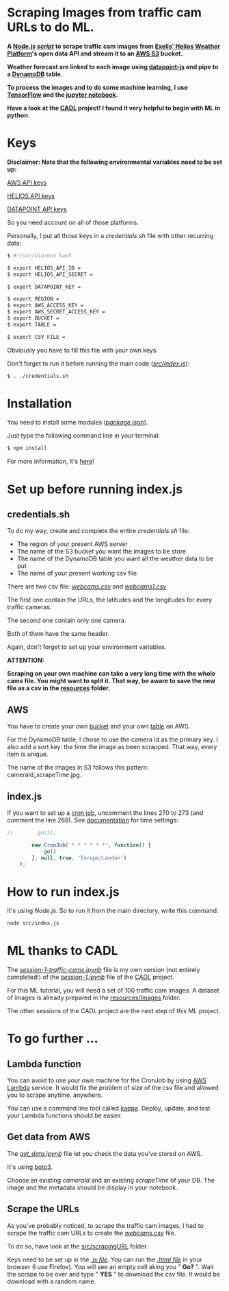 # Scraping Images from traffic cam URLs to do ML.

__A [Node.js](https://nodejs.org/en/) _[script](https://github.com/met-office-lab/machine-learning-traffic-cams/blob/master/src/index.js)_ to scrape traffic cam images from [Exelis’ Helios Weather Platform](https://helios.earth/explore/login)'s open data API and stream it to an [AWS S3](https://aws.amazon.com/fr/documentation/s3/) bucket.__

__Weather forecast are linked to each image using [datapoint-js](https://github.com/jacobtomlinson/datapoint-js) and pipe to a [DynamoDB](https://aws.amazon.com/fr/documentation/dynamodb/) table.__

__To process the images and to do some machine learning, I use [TensorFlow](https://www.tensorflow.org/versions/r0.10/get_started/os_setup.html) and the [jupyter notebook](http://jupyter.readthedocs.io/en/latest/install.html).__

__Have a look at the [CADL](https://github.com/pkmital/CADL) project! I found it very helpful to begin with ML in python.__

# Keys

__Disclaimer: Note that the following environmental variables need to be set up:__

[AWS API keys](http://docs.aws.amazon.com/ses/latest/DeveloperGuide/get-aws-keys.html)

[HELIOS API keys](https://helios.earth/developers/api/session/)

[DATAPOINT API keys](http://www.metoffice.gov.uk/datapoint)

So you need account on all of those platforms.

Personally, I put all those keys in a _credentials.sh_ file with other recurring data: 

```Bash
$ #!/usr/bin/env bash

$ export HELIOS_API_ID =
$ export HELIOS_API_SECRET =

$ export DATAPOINT_KEY =

$ export REGION =
$ export AWS_ACCESS_KEY =
$ export AWS_SECRET_ACCESS_KEY =
$ export BUCKET =
$ export TABLE =

$ export CSV_FILE =
```

Obviously you have to fill this file with your own keys.

Don't forget to run it before running the main code (_[src/index.js](https://github.com/met-office-lab/machine-learning-traffic-cams/blob/master/src/index.js)_):

```Bash
$ . ./credentials.sh
```

# Installation

You need to install some modules (_[package.json](https://github.com/met-office-lab/machine-learning-traffic-cams/blob/master/package.json)_).

Just type the following command line in your terminal:

```Bash
$ npm install
```

For more information, it's [here](https://docs.npmjs.com/getting-started/using-a-package.json)!

# Set up before running index.js

## credentials.sh

To do my way, create and complete the entire _credentials.sh_ file:
 - The region of your present AWS server
 - The name of the S3 bucket you want the images to be store
 - The name of the DynamoDB table you want all the weather data to be put
 - The name of your present working csv file

There are two csv file: _[webcams.csv](https://github.com/met-office-lab/machine-learning-traffic-cams/blob/antoine/resources/webcams.csv)_ and _[webcams1.csv](https://github.com/met-office-lab/machine-learning-traffic-cams/blob/antoine/resources/webcams1.csv)_.

The first one contain the URLs, the latitudes and the longitudes for every traffic cameras.

The second one contain only one camera.

Both of them have the same header.

Again, don't forget to set up your environment variables.

__ATTENTION:__

__Scraping on your own machine can take a very long time with the whole cams file. You might want to split it. That way, be aware to save the new file as a csv in the [resources](https://github.com/met-office-lab/machine-learning-traffic-cams/tree/master/resources) folder.__

## AWS

You have to create your own [bucket](http://docs.aws.amazon.com/AmazonS3/latest/gsg/CreatingABucket.html) and your own [table](http://docs.aws.amazon.com/amazondynamodb/latest/APIReference/API_CreateTable.html) on AWS.

For the DynamoDB table, I chose to use the camera Id as the primary key. I also add a sort key: the time the image as been scrapped. That way, every item is unique.

The name of the images in S3 follows this pattern: cameraId_scrapeTime.jpg.

## index.js

If you want to set up a [cron job](https://en.wikipedia.org/wiki/Cron), uncomment the lines 270 to 273 (and comment the line 268). See [documentation](https://github.com/ncb000gt/node-cron) for time settings:

```JavaScript
//        go());

        new CronJob('* * * * * *', function() {
            go()
        }, null, true, 'Europe/London')
    );
```

# How to run index.js

It's using _Node.js_. So to run it from the main directory, write this command:

```Bash
node src/index.js
```

# ML thanks to CADL

The _[session-1-traffic-cams.ipynb](https://github.com/met-office-lab/machine-learning-traffic-cams/blob/antoine/resources/session-1-traffic-cams.ipynb)_ file is my own version (not entirely completed!) of the _[session-1.ipynb](https://github.com/pkmital/CADL/blob/master/session-1/session-1.ipynb)_ file of the [CADL](https://github.com/pkmital/CADL) project.

For this ML tutorial, you will need a set of 100 traffic cam images. A dataset of images is already prepared in the [resources/Images](https://github.com/met-office-lab/machine-learning-traffic-cams/tree/antoine/resources/Images) folder.

The other sessions of the CADL project are the next step of this ML project.

# To go further ...

## Lambda function

You can avoid to use your own machine for the CronJob by using [AWS Lambda](http://docs.aws.amazon.com/lambda/latest/dg/welcome.html) service.
It would fix the problem of size of the csv file and allowed you to scrape anytime, anywhere.

You can use a command line tool called [kappa](https://github.com/garnaat/kappa). Deploy, update, and test your Lambda functions should be easier.

## Get data from AWS

The *[get_data.ipynb](https://github.com/met-office-lab/machine-learning-traffic-cams/blob/antoine/resources/get_data.ipynb)* file let you check the data you've stored on AWS.

It's using [boto3](http://boto3.readthedocs.io/en/latest/).

Choose an existing _cameraId_ and an existing _scrapeTime_ of your DB. The image and the metadata should be display in your notebook. 

## Scrape the URLs

As you've probably noticed, to scrape the traffic cam images, I had to scrape the traffic cam URLs to create the _[webcams.csv](https://github.com/met-office-lab/machine-learning-traffic-cams/tree/master/resources/webcams.csv)_ file.

To do so, have look at the [src/scrapingURL](https://github.com/met-office-lab/machine-learning-traffic-cams/tree/antoine/src) folder.

Keys need to be set up in the _[.js file](https://github.com/met-office-lab/machine-learning-traffic-cams/blob/antoine/src/scarpingURL/js/scrapingURL.js)_. You can run the _[.html file](https://github.com/met-office-lab/machine-learning-traffic-cams/blob/antoine/src/scarpingURL/html/scrapingURL.html)_ in your browser (I use Firefox). You will see an empty cell aking you " __Go?__ ". Wait the scrape to be over and type " __YES__ " to download the csv file. It would be download with a random name.

